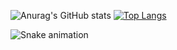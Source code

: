 
![Anurag's GitHub stats](https://github-readme-stats.vercel.app/api?username=Marcos-Auguusto&show_icons=true&theme=react)
[![Top Langs](https://github-readme-stats.vercel.app/api/top-langs/?username=Marcos-Auguusto&hide_progress=true&theme=react)](https://github.com/anuraghazra/github-readme-stats)

<head>
<link rel="stylesheet" href="https://cdn.jsdelivr.net/gh/devicons/devicon@v2.15.1/devicon.min.css">
</head>
<i class="devicon-css3-plain-wordmark"></i>
   
  
 
![Snake animation](https://github.com/Marcos-Auguusto/Marcos-Auguusto/blob/output/github-contribution-grid-snake.svg)

